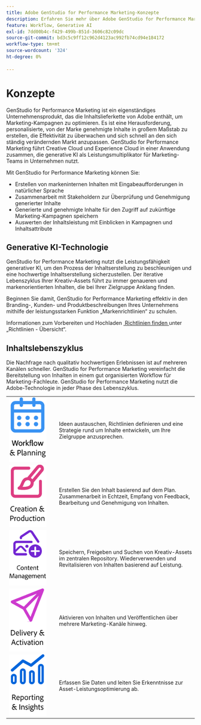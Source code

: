 ```yaml
---
title: Adobe GenStudio for Performance Marketing-Konzepte
description: Erfahren Sie mehr über Adobe GenStudio for Performance Marketing-Konzepte und -Terminologie.
feature: Workflow, Generative AI
exl-id: 7dd00b4c-f429-499b-851d-3606c82c09dc
source-git-commit: bd3c5c9ff12c962d4123ac992fb74cd94e184172
workflow-type: tm+mt
source-wordcount: '324'
ht-degree: 0%

---
```


# Konzepte

GenStudio for Performance Marketing ist ein eigenständiges Unternehmensprodukt, das die Inhaltslieferkette von Adobe enthält, um Marketing-Kampagnen zu optimieren. Es ist eine Herausforderung, personalisierte, von der Marke genehmigte Inhalte in großem Maßstab zu erstellen, die Effektivität zu überwachen und sich schnell an den sich ständig verändernden Markt anzupassen. GenStudio for Performance Marketing führt Creative Cloud und Experience Cloud in einer Anwendung zusammen, die generative KI als Leistungsmultiplikator für Marketing-Teams in Unternehmen nutzt.

Mit GenStudio for Performance Marketing können Sie:

- Erstellen von markeninternen Inhalten mit Eingabeaufforderungen in natürlicher Sprache
- Zusammenarbeit mit Stakeholdern zur Überprüfung und Genehmigung generierter Inhalte
- Generierte und genehmigte Inhalte für den Zugriff auf zukünftige Marketing-Kampagnen speichern
- Auswerten der Inhaltsleistung mit Einblicken in Kampagnen und Inhaltsattribute

## Generative KI-Technologie

GenStudio for Performance Marketing nutzt die Leistungsfähigkeit generativer KI, um den Prozess der Inhaltserstellung zu beschleunigen und eine hochwertige Inhaltserstellung sicherzustellen. Der iterative Lebenszyklus Ihrer Kreativ-Assets führt zu immer genaueren und markenorientierten Inhalten, die bei Ihrer Zielgruppe Anklang finden.

Beginnen Sie damit, GenStudio for Performance Marketing effektiv in den Branding-, Kunden- und Produktbeschreibungen Ihres Unternehmens mithilfe der leistungsstarken Funktion „Markenrichtlinien“ zu schulen.

Informationen zum Vorbereiten und Hochladen [&#x200B; Richtlinien finden &#x200B;](../user-guide/guidelines/overview.md) unter „Richtlinien - Übersicht“.

## Inhaltslebenszyklus

Die Nachfrage nach qualitativ hochwertigen Erlebnissen ist auf mehreren Kanälen schneller. GenStudio for Performance Marketing vereinfacht die Bereitstellung von Inhalten in einem gut organisierten Workflow für Marketing-Fachleute. GenStudio for Performance Marketing nutzt die Adobe-Technologie in jeder Phase des Lebenszyklus.

<table style="table-layout:fixed">
<tr style="border: 0;">
    <td style="width: 120px;">
       <img alt="Kalender" src="../assets/csc-workflow-planning.png" width="100">
    </td>
    <td>
        <p>Ideen austauschen, Richtlinien definieren und eine Strategie rund um Inhalte entwickeln, um Ihre Zielgruppe anzusprechen.</p>
    </td>
</tr>
<tr style="border: 0;">
    <td style="width: 120px;">
        <img alt="Pinsel und Leinwand" src="../assets/csc-creation-production.png" width="100">
    </td>
    <td>
        <p>Erstellen Sie den Inhalt basierend auf dem Plan. Zusammenarbeit in Echtzeit, Empfang von Feedback, Bearbeitung und Genehmigung von Inhalten.</p>
    </td>
</tr>
<tr style="border: 0;">
    <td style="width: 120px;">
        <img alt="Bilder und mehr" src="../assets/csc-content-mgmt.png" width="100">
    </td>
    <td>
        <p>Speichern, Freigeben und Suchen von Kreativ-Assets im zentralen Repository. Wiederverwenden und Revitalisieren von Inhalten basierend auf Leistung.</p>
    </td>
</tr>
<tr style="border: 0;">
    <td style="width: 120px;">
        <img alt="Papierflugzeug" src="../assets/csc-delivery-activation.png" width="100">
    </td>
    <td>
        <p>Aktivieren von Inhalten und Veröffentlichen über mehrere Marketing-Kanäle hinweg.</P>
    </td>
</tr>
<tr style="border: 0;">
    <td style="width: 120px;">
        <img alt="chart" src="../assets/csc-reporting-insights.png" width="100">
    </td>
    <td>
        <p>Erfassen Sie Daten und leiten Sie Erkenntnisse zur Asset-Leistungsoptimierung ab.</p>
    </td>
</tr>
</table>

